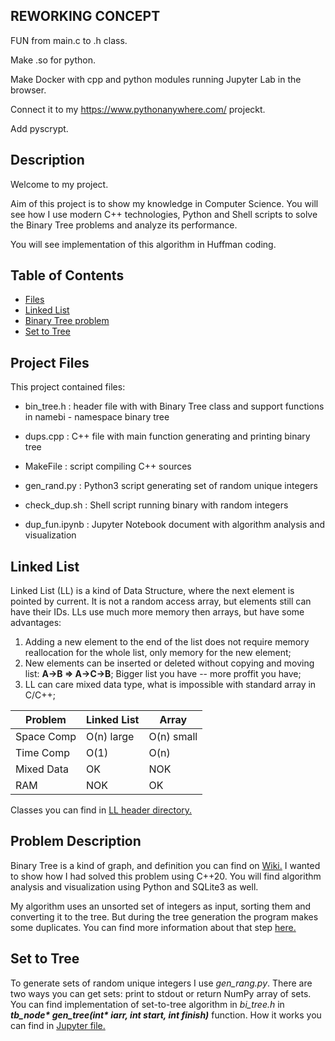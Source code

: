 
## REWORKING CONCEPT

FUN from main.c to .h class.

Make .so for python.

Make Docker with cpp and python modules running Jupyter Lab in the browser.

Connect it to my https://www.pythonanywhere.com/ projeckt.

Add pyscrypt.

## Description

Welcome to my project. 

Aim of this project is to show my knowledge in Computer Science. You will see how I use modern C++ technologies,
Python and Shell scripts to solve the Binary Tree problems and analyze its performance.

You will see implementation of this algorithm in Huffman coding.

## Table of Contents
* [Files](#project-files)
* [Linked List](#linked-list)
* [Binary Tree problem](#problem-description)
* [Set to Tree](#set-to-tree)


## Project Files

This project contained files:

* bin_tree.h : header file with with Binary Tree class and support functions in
        namebi - namespace binary tree

* dups.cpp : C++ file with main function generating and printing binary tree

* MakeFile : script compiling C++ sources
    
* gen_rand.py : Python3 script generating set of random unique integers

* check_dup.sh : Shell script running binary with random integers

* dup_fun.ipynb : Jupyter Notebook document with algorithm analysis and visualization

## Linked List

Linked List (LL) is a kind of Data Structure, where  the next element is pointed by current. It is not a random access array, but elements still can have their IDs. LLs use much more memory then arrays, but have some advantages:
 1. Adding a new element to the end of the list does not require memory reallocation for the whole list, only memory for the new element;
 2. New elements can be inserted or deleted without copying and moving list: <b>A->B => A->C->B</b>; Bigger list you have -- more proffit you have;
 3. LL can care mixed data type, what is impossible with standard array in C/C++;

Problem     | Linked List  | Array
----------- | ------------ | -------------
Space Comp  | O(n) large   | O(n) small
Time Comp   | O(1)         | O(n)
Mixed Data  | OK           | NOK
RAM         | NOK          | OK

Classes you can find in [LL header directory.](ll_head)



## Problem Description

Binary Tree is a kind of graph, and definition you can find on [Wiki.](https://en.wikipedia.org/wiki/Binary_tree#Definitions)
I wanted to show how I had solved this problem using C++20. You will find algorithm analysis and visualization using Python and SQLite3 as well.

My algorithm uses an unsorted set of integers as input, sorting them and converting it to the tree. But during the tree generation
the program makes some duplicates. You can find more information about that step [here.](#set-to-tree)

## Set to Tree

To generate sets of random unique integers I use <i>gen_rang.py</i>. There are two ways you can get sets: print to stdout or
return NumPy array of sets. You can find implementation of set-to-tree algorithm in <i>bi_tree.h</i> in 
<i><b>tb_node* gen_tree(int* iarr, int start, int finish)</b></i> function. How it works you can find in 
[Jupyter file.](dup_fun.ipynb)
